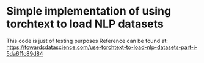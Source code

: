 # Simple implementation of using torchtext to load NLP datasets

This code is just of testing purposes
Reference can be found at: https://towardsdatascience.com/use-torchtext-to-load-nlp-datasets-part-i-5da6f1c89d84
